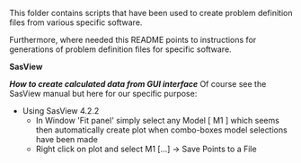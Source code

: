This folder contains scripts that have been used to create
problem definition files from various specific software.

Furthermore, where needed this README points to instructions for
generations of problem definition files for specific software.

**SasView**

***How to create calculated data from GUI interface***
Of course see the SasView manual but here for our specific purpose:

* Using SasView 4.2.2
  * In Window 'Fit panel' simply select any Model [ M1 ] which seems then automatically create plot when combo-boxes model selections have been made
  * Right click on plot and select M1 [...] -> Save Points to a File
